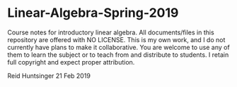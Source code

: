 # Linear-Algebra-Spring-2019
Course notes for introductory linear algebra.
All documents/files in this repository are offered with NO LICENSE. This is my own work, and I do not currently have plans to make it collaborative. You are welcome to use any of them to learn the subject or to teach from and distribute to students. I retain full copyright and expect proper attribution.

Reid Huntsinger 21 Feb 2019
